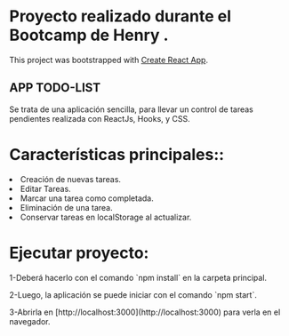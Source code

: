 # Proyecto realizado durante el Bootcamp de Henry .

This project was bootstrapped with [Create React App](https://github.com/facebook/create-react-app).

## APP TODO-LIST

Se trata de una aplicación sencilla, para llevar un control de tareas pendientes realizada con ReactJs, Hooks, y CSS.

# Características principales::

<li>Creación de nuevas tareas.</li>
<li>Editar Tareas.</li>
<li>Marcar una tarea como completada.</li>
<li>Eliminación de una tarea.</li>
<li>Conservar tareas  en localStorage al actualizar.</li>



# Ejecutar proyecto:

<p>1-Deberá hacerlo con el comando  `npm install` en la carpeta principal.</p>
<p>2-Luego, la aplicación se puede iniciar con el comando  `npm start`.</p>
<p>3-Abrirla en [http://localhost:3000](http://localhost:3000) para verla en el navegador.</p>



